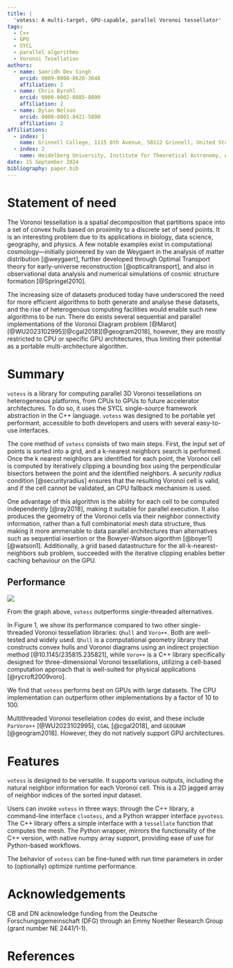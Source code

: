 ```yaml
---
title: |
  'votess: A multi-target, GPU-capable, parallel Voronoi tessellator'
tags:
  - C++
  - GPU
  - SYCL
  - parallel algorithms
  - Voronoi Tesellation
authors:
  - name: Samridh Dev Singh
    orcid: 0009-0008-8620-3648
    affiliation: 1
  - name: Chris Byrohl
    orcid: 0000-0002-0885-8090
    affiliation: 2
  - name: Dylan Nelson
    orcid: 0000-0001-8421-5890
    affiliation: 2
affiliations:
  - index: 1
    name: Grinnell College, 1115 8th Avenue, 50112 Grinnell, United States of America
  - index: 2
    name: Heidelberg University, Institute for Theoretical Astronomy, Albert-Ueberle-Str. 2, 69120 Heidelberg, Germany
date: 15 September 2024
bibliography: paper.bib
---
```

 
# Statement of need
 
The Voronoi tessellation is a spatial decomposition that partitions space into
a set of convex hulls based on proximity to a discrete set of seed points. It
is an interesting problem due to its applications in biology, data science,
geography, and physics. A few notable examples exist in computational
cosmology—initially pioneered by van de Weygaert in the analysis of matter
distribution [@weygaert], further developed through Optimal Transport theory
for early-universe reconstruction [@opticaltransport], and also in
observational data analysis and numerical simulations of cosmic structure
formation [@Springel2010].

The increasing size of datasets produced today have underscored the need for
more efficient algorithms to both generate and analyse these datasets, and the
rise of heterogenous computing facilities would enable such new algorithms to
be run. There do exists several sequential and parallel implementations of the
Voronoi Diagram problem [@Marot][@WU2023102995][@cgal2018][@geogram2018],
however, they are mostly restricted to CPU or specific GPU architectures, thus
limiting their potential as a portable multi-architecture algorithm. 

# Summary

`votess` is a library for computing parallel 3D Voronoi tessellations on
heterogeneous platforms, from CPUs to GPUs to future accelerator architectures.
To do so, it uses the SYCL single-source framework abstraction in the C++
language. `votess` was designed to be portable yet performant, accessible to
both developers and users with several easy-to-use interfaces.
 
The core method of `votess` consists of two main steps. First, the input set of
points is sorted into a grid, and a k-nearest neighbors search is performed.
Once the k nearest neighbors are identified for each point, the Voronoi cell is
computed by iteratively clipping a bounding box using the perpendicular
bisectors between the point and the identified neighbors. A *security radius*
condition [@securityradius] ensures that the resulting Voronoi cell is valid,
and if the cell cannot be validated, an CPU fallback mechanism is used.

One advantage of this algorithm is the ability for each cell to be computed
independently [@ray2018], making it suitable for parallel execution.  It also
produces the geometry of the Voronoi cells via their neighbor connectivity
information, rather than a full combinatorial mesh data structure, thus making
it more ammenable to data parallel architectures than alternatives such as
sequential insertion or the Bowyer-Watson algorithm [@boyer1][@watson1].
Additionally, a grid based datastructure for the all-k-nearest-neighbors sub
problem, succeeded with the iterative clipping enables better caching behaviour
on the GPU.

## Performance

![](./bar.png)

From the graph above, `votess` outperforms single-threaded alternatives.
 
In Figure 1, we show its performance compared to two other single-threaded
Voronoi tessellation libraries: `Qhull` and `Voro++`. Both are well-tested and
widely used. `Qhull` is a computational geometry library that constructs convex
hulls and Voronoi diagrams using an indirect projection method
[@10.1145/235815.235821], while `Voro++` is a C++ library specifically designed
for three-dimensional Voronoi tessellations, utilizing a cell-based computation
approach that is well-suited for physical applications [@rycroft2009voro].

We find that `votess` performs best on GPUs with large datasets. The CPU
implementation can outperform other implementations by a factor of 10 to 100.
 
Multithreaded Voronoi tesellelation codes do exist, and these include
`ParVoro++` [@WU2023102995], `CGAL` [@cgal2018], and `GEOGRAM` [@geogram2018].
However, they do not natively support GPU architectures.
 
# Features

`votess` is designed to be versatile. It supports various outputs, including
the natural neighbor information for each Voronoi cell. This is a 2D jagged
array of neighbor indices of the sorted input dataset.
 
Users can invoke `votess` in three ways: through the C++ library, a
command-line interface `clvotess`, and a Python wrapper interface `pyvotess`.
The C++ library offers a simple interface with a `tessellate` function that
computes the mesh. The Python wrapper, mirrors the functionality of the C++
version, with native numpy array support, providing ease of use for
Python-based workflows.
 
The behavior of `votess` can be fine-tuned with run time parameters in order to
(optionally) optimize runtime performance. 
 
# Acknowledgements
CB and DN acknowledge funding from the Deutsche Forschungsgemeinschaft (DFG)
through an Emmy Noether Research Group (grant number NE 2441/1-1).

# References

